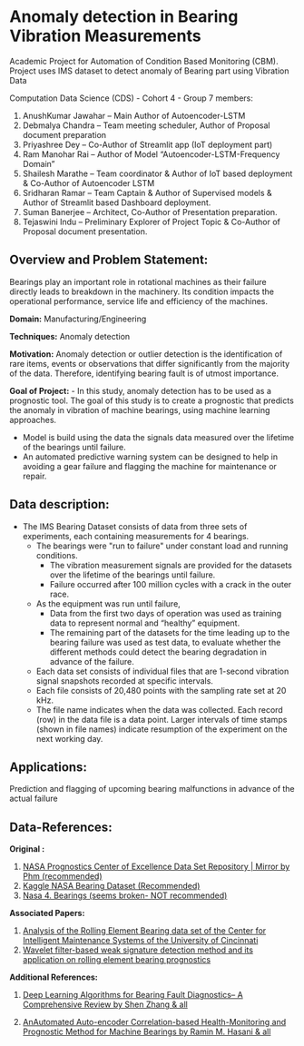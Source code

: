 # Anomaly detection in Bearing Vibration Measurements

Academic Project for Automation of Condition Based Monitoring (CBM). Project uses IMS dataset to detect anomaly of Bearing part using Vibration Data

Computation Data Science (CDS) - Cohort 4 - Group 7 members:
1. AnushKumar Jawahar – Main Author of Autoencoder-LSTM
2. Debmalya Chandra – Team meeting scheduler, Author of Proposal document preparation
3. Priyashree Dey – Co-Author of Streamlit app (IoT deployment part)
4. Ram Manohar Rai – Author of Model “Autoencoder-LSTM-Frequency Domain”
5. Shailesh Marathe – Team coordinator & Author of IoT based deployment & Co-Author of Autoencoder LSTM
6. Sridharan Ramar – Team Captain & Author of Supervised models & Author of Streamlit based Dashboard deployment.
7. Suman Banerjee – Architect, Co-Author of Presentation preparation.
8. Tejaswini Indu – Preliminary Explorer of Project Topic & Co-Author of Proposal document presentation. 


## Overview and Problem Statement: 
Bearings play an important role in rotational machines as their failure directly leads to breakdown in the machinery. Its condition impacts the operational performance, service life and efficiency of the machines.

**Domain:** Manufacturing/Engineering

**Techniques:** Anomaly detection

**Motivation:** Anomaly detection or outlier detection is the identification of rare items, events or observations that differ significantly from the majority of the data. Therefore, identifying bearing fault is of utmost importance.

**Goal of Project:**
    - In this study, anomaly detection has to be used as a prognostic tool. The goal of this study is to create a prognostic that predicts the anomaly in vibration of machine bearings, using machine learning approaches.
  - Model is build using the data the signals data measured over the lifetime of the bearings until failure.
  - An automated predictive warning system can be designed to help in avoiding a gear failure and flagging the machine for maintenance or repair.

## Data description: 
- The IMS Bearing Dataset consists of data from three sets of experiments, each containing measurements for 4 bearings. 
  - The bearings were "run to failure" under constant load and running conditions. 
    - The vibration measurement signals are provided for the datasets over the lifetime of the bearings until failure.
    - Failure occurred after 100 million cycles with a crack in the outer race. 
  - As the equipment was run until failure, 
    - Data from the first two days of operation was used as training data to represent normal and “healthy” equipment.
    - The remaining part of the datasets for the time leading up to the bearing failure was used as test data, to evaluate whether the different methods could detect the bearing degradation in advance of the failure.
  - Each data set consists of individual files that are 1-second vibration signal snapshots recorded at specific intervals.
  - Each file consists of 20,480 points with the sampling rate set at 20 kHz. 
  - The file name indicates when the data was collected. Each record (row) in the data file is a data point. Larger intervals of time stamps (shown in file names) indicate resumption of the experiment on the next working day.

## Applications:
Prediction and flagging of upcoming bearing malfunctions in advance of the actual failure

## Data-References:
**Original :** 
1. [NASA Prognostics Center of Excellence Data Set Repository | Mirror by Phm (recommended)](https://phm-datasets.s3.amazonaws.com/NASA/4.+Bearings.zip)
2. [Kaggle NASA Bearing Dataset (Recommended)](https://www.kaggle.com/datasets/vinayak123tyagi/bearing-dataset)
3. [Nasa 4. Bearings (seems broken- NOT recommended)](https://www.nasa.gov/content/prognostics-center-of-excellence-data-set-repository)

**Associated Papers:**
1. [Analysis of the Rolling Element Bearing data set of the Center for Intelligent Maintenance Systems of the University of Cincinnati](https://hal.science/hal-01715193)
2. [Wavelet filter-based weak signature detection method and its application on rolling element bearing prognostics](https://www.researchgate.net/publication/223556476_Wavelet_filter-based_weak_signature_detection_method_and_its_application_on_rolling_element_bearing_prognostics)

**Additional References:**
1. [Deep Learning Algorithms for Bearing Fault Diagnostics– A Comprehensive Review by Shen Zhang & all](https://arxiv.org/pdf/1901.08247)
  
2. [AnAutomated Auto-encoder Correlation-based Health-Monitoring and Prognostic Method for Machine Bearings by Ramin M. Hasani & all](https://arxiv.org/pdf/1703.06272.pdf)
  


